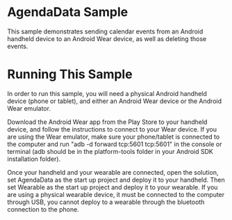 AgendaData Sample
=================
This sample demonstrates sending calendar events from an Android handheld device to an Android Wear device, as well as deleting those events.

Running This Sample
===================
In order to run this sample, you will need a physical Android handheld device (phone or tablet), and either an Android Wear device or the Android Wear emulator.

Download the Android Wear app from the Play Store to your handheld device, and follow the instructions to connect to your Wear device. If you are using the Wear emulator, make sure your phone/tablet is connected to the computer and run "adb -d forward tcp:5601 tcp:5601" in the console or terminal (adb should be in the platform-tools folder in your Android SDK installation folder).

Once your handheld and your wearable are connected, open the solution, set AgendaData as the start up project and deploy it to your handheld. Then set Wearable as the start up project and deploy it to your wearable. If you are using a physical wearable device, it must be connected to the computer through USB, you cannot deploy to a wearable through the bluetooth connection to the phone.